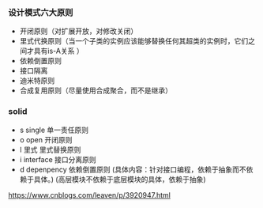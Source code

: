 ### 设计模式六大原则
- 开闭原则（对扩展开放，对修改关闭）
- 里式代换原则（当一个子类的实例应该能够替换任何其超类的实例时，它们之间才具有is-A关系 ）
- 依赖倒置原则
- 接口隔离
- 迪米特原则
- 合成复用原则（尽量使用合成聚合，而不是继承）


### solid
- s single 单一责任原则
- o open 开闭原则
- l 里式 里式替换原则
- i interface 接口分离原则
- d depenpency 依赖倒置原则 (具体内容：针对接口编程，依赖于抽象而不依赖于具体。) (高层模块不依赖于底层模块的具体，依赖于抽象)

https://www.cnblogs.com/leaven/p/3920947.html